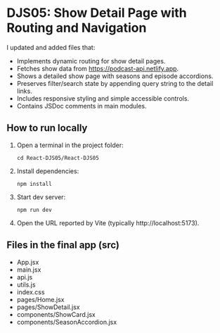 # DJS05: Show Detail Page with Routing and Navigation


I updated and added files   that:

- Implements dynamic routing for show detail pages.
- Fetches show data from https://podcast-api.netlify.app.
- Shows a detailed show page with seasons and episode accordions.
- Preserves filter/search state by appending query string to the detail links.
- Includes responsive styling and simple accessible controls.
- Contains JSDoc comments in main modules.

## How to run locally

1. Open a terminal in the project folder:
   ```
   cd React-DJS05/React-DJS05
   ```

2. Install dependencies:
   ```
   npm install
   ```

3. Start dev server:
   ```
   npm run dev
   ```

4. Open the URL reported by Vite (typically http://localhost:5173).





## Files in the final app (src)
- App.jsx
- main.jsx
- api.js
- utils.js
- index.css
- pages/Home.jsx
- pages/ShowDetail.jsx
- components/ShowCard.jsx
- components/SeasonAccordion.jsx

